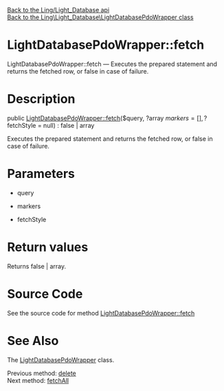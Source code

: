 [Back to the Ling/Light_Database api](https://github.com/lingtalfi/Light_Database/blob/master/doc/api/Ling/Light_Database.md)<br>
[Back to the Ling\Light_Database\LightDatabasePdoWrapper class](https://github.com/lingtalfi/Light_Database/blob/master/doc/api/Ling/Light_Database/LightDatabasePdoWrapper.md)


LightDatabasePdoWrapper::fetch
================



LightDatabasePdoWrapper::fetch — Executes the prepared statement and returns the fetched row, or false in case of failure.




Description
================


public [LightDatabasePdoWrapper::fetch](https://github.com/lingtalfi/Light_Database/blob/master/doc/api/Ling/Light_Database/LightDatabasePdoWrapper/fetch.md)($query, ?array $markers = [], ?$fetchStyle = null) : false | array




Executes the prepared statement and returns the fetched row, or false in case of failure.




Parameters
================


- query

    

- markers

    

- fetchStyle

    


Return values
================

Returns false | array.








Source Code
===========
See the source code for method [LightDatabasePdoWrapper::fetch](https://github.com/lingtalfi/Light_Database/blob/master/LightDatabasePdoWrapper.php#L217-L221)


See Also
================

The [LightDatabasePdoWrapper](https://github.com/lingtalfi/Light_Database/blob/master/doc/api/Ling/Light_Database/LightDatabasePdoWrapper.md) class.

Previous method: [delete](https://github.com/lingtalfi/Light_Database/blob/master/doc/api/Ling/Light_Database/LightDatabasePdoWrapper/delete.md)<br>Next method: [fetchAll](https://github.com/lingtalfi/Light_Database/blob/master/doc/api/Ling/Light_Database/LightDatabasePdoWrapper/fetchAll.md)<br>

